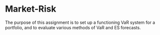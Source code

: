 # Market-Risk
The purpose of this assignment is to set up a functioning VaR system for a portfolio, and to evaluate various methods of VaR and ES forecasts.
